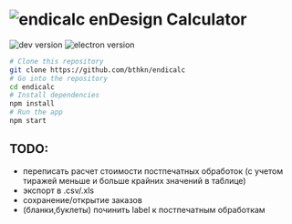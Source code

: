 # ![endicalc](https://github.com/bthkn/bthkn.github.io/raw/master/m/img/calc-icon.png) enDesign Calculator

![dev version](https://img.shields.io/github/package-json/v/bthkn/endicalc/beta?label=version)
![electron version](https://img.shields.io/github/package-json/dependency-version/bthkn/endicalc/dev/electron)

```bash
# Clone this repository
git clone https://github.com/bthkn/endicalc
# Go into the repository
cd endicalc
# Install dependencies
npm install
# Run the app
npm start
```

## TODO:
* переписать расчет стоимости постпечатных обработок (с учетом тиражей меньше и больше крайних значений в таблице)
* экспорт в .csv/.xls
* сохранение/открытие заказов
* (бланки,буклеты) починить label к постпечатным обработкам
